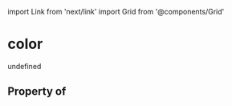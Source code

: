 import Link from 'next/link'
import Grid from '@components/Grid'

# color

undefined

## Property of



